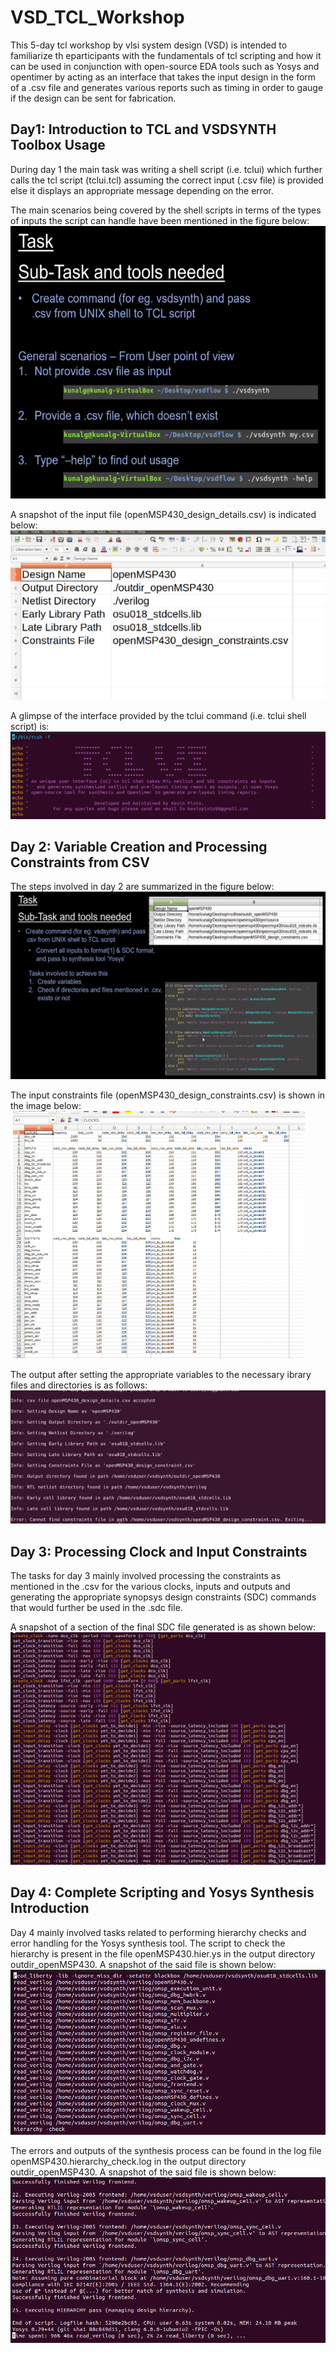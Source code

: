 # VSD_TCL_Workshop
This 5-day tcl workshop by vlsi system design (VSD) is intended to familiarize th eparticipants with the fundamentals of tcl scripting and how it can be used in conjunction with open-source EDA tools such as Yosys and opentimer by acting as an interface that takes the input design in the form of a .csv file and generates various reports such as timing in order to gauge if the design can be sent for fabrication.

## Day1: Introduction to TCL and VSDSYNTH Toolbox Usage
During day 1 the main task was writing a shell script (i.e. tclui) which further calls the tcl script (tclui.tcl) assuming the correct input (.csv file) is provided else it displays an appropriate message depending on the error.

The main scenarios being covered by the shell scripts in terms of the types of inputs the script can handle have been mentioned in the figure below:
![Program](images/day1/d1_1.png)


A snapshot of the input file (openMSP430_design_details.csv) is indicated below:
![Program](images/day1/d1_2.png)

A glimpse of the interface provided by the tclui command (i.e. tclui shell script) is:
![Program](images/day1/d1_3.png)

## Day 2: Variable Creation and Processing Constraints from CSV
The steps involved in day 2 are summarized in the figure below:
![Program](images/day2/d2_1.png)

The input constraints file (openMSP430_design_constraints.csv) is shown in the image below:
![Program](images/day2/d2_2.png)

The output after setting the appropriate variables to the necessary ibrary files and directories is as follows:
![Program](images/day2/day2_3.png)

## Day 3: Processing Clock and Input Constraints
The tasks for day 3 mainly involved processing the constraints as mentioned in the .csv for the various clocks, inputs and outputs and generating the appropriate synopsys design constraints (SDC) commands that would further be used in the .sdc file.

A snapshot of a section of the final SDC file generated is as shown below:
![Program](images/day3/d3_1.png)

## Day 4: Complete Scripting and Yosys Synthesis Introduction
Day 4 mainly involved tasks related to performing hierarchy checks and error handling for the Yosys synthesis tool.
The script to check the hierarchy is present in the file openMSP430.hier.ys in the output directory outdir_openMSP430. A snapshot of the said file is shown below:
![Program](images/day4/d4_1.png)


The errors and outputs of the synthesis process can be found in the log file openMSP430.hierarchy_check.log in the output directory outdir_openMSP430. A snapshot of the said file is shown below:
![Program](images/day4/d4_2.png)